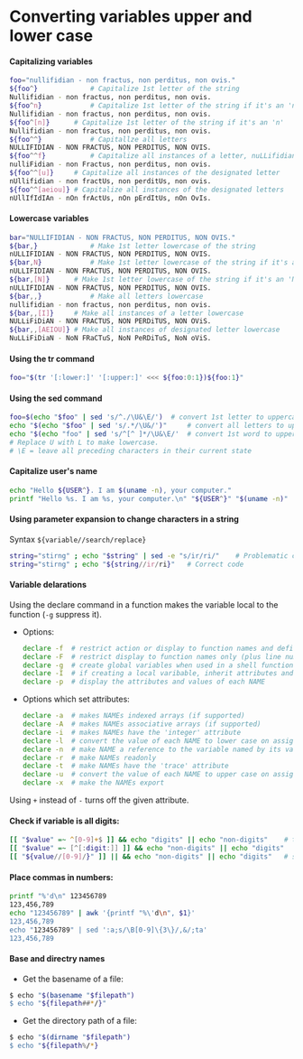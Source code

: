 # Converting variables upper and lower case
#### Capitalizing variables
```bash
foo="nullifidian - non fractus, non perditus, non ovis."
${foo^}				# Capitalize 1st letter of the string
Nullifidian - non fractus, non perditus, non ovis.
${foo^n}			# Capitalize 1st letter of the string if it's an 'n'
Nullifidian - non fractus, non perditus, non ovis.
${foo^[n]}		# Capitalize 1st letter of the string if it's an 'n'
Nullifidian - non fractus, non perditus, non ovis.
${foo^^}			# Capitallze all letters
NULLIFIDIAN - NON FRACTUS, NON PERDITUS, NON OVIS.
${foo^^f}			# Capitalize all instances of a letter, nuLLifidian
nulliFidian - non Fractus, non perditus, non ovis.
${foo^^[u]}		# Capitalize all instances of the designated letter
nUllifidian - non fractUs, non perditUs, non ovis.
${foo^^[aeiou]}	# Capitalize all instances of the designated letters
nUllIfIdIAn - nOn frActUs, nOn pErdItUs, nOn OvIs.
```
#### Lowercase variables
```bash
bar="NULLIFIDIAN - NON FRACTUS, NON PERDITUS, NON OVIS."
${bar,}				# Make 1st letter lowercase of the string
nULLIFIDIAN - NON FRACTUS, NON PERDITUS, NON OVIS.
${bar,N}			# Make 1st letter lowercase of the string if it's an 'N'
nULLIFIDIAN - NON FRACTUS, NON PERDITUS, NON OVIS.
${bar,[N]}		# Make 1st letter lowercase of the string if it's an 'N'
nULLIFIDIAN - NON FRACTUS, NON PERDITUS, NON OVIS.
${bar,,}			# Make all letters lowercase
nullifidian - non fractus, non perditus, non ovis.
${bar,,[I]}		# Make all instances of a letter lowercase
NULLiFiDiAN - NON FRACTUS, NON PERDiTUS, NON OViS.
${bar,,[AEIOU]}	# Make all instances of designated letter lowercase
NuLLiFiDiaN - NoN FRaCTuS, NoN PeRDiTuS, NoN oViS.
```

#### Using the tr command
```bash
foo="$(tr '[:lower:]' '[:upper:]' <<< ${foo:0:1})${foo:1}"
```

#### Using the sed command
```bash
foo=$(echo "$foo" | sed 's/^./\U&\E/')	# convert 1st letter to uppercase
echo "$(echo "$foo" | sed 's/.*/\U&/')"		# convert all letters to uppercase
echo "$(echo "foo" | sed 's/^[^ ]*/\U&\E/'	# convert 1st word to uppercase
# Replace U with L to make lowercase.
# \E = leave all preceding characters in their current state
```

#### Capitalize user's name
```bash
echo "Hello ${USER^}. I am $(uname -n), your computer."
printf "Hello %s. I am %s, your computer.\n" "${USER^}" "$(uname -n)"
```

#### Using parameter expansion to change characters in a string
Syntax `${variable//search/replace}`
```bash
string="stirng" ; echo "$string" | sed -e "s/ir/ri/"	# Problematic code
string="stirng" ; echo "${string//ir/ri}"	# Correct code
```
#### Variable delarations
Using the declare command in a function makes the variable local to the function (`-g` suppress it).
- Options:
	```bash
	declare -f	# restrict action or display to function names and definitions
	declare -F	# restrict display to function names only (plus line number & source file when debugging)
	declare -g	# create global variables when used in a shell function; otherwise ignore
	declare -I	# if creating a local varibable, inherit attributes and value	of a variable with the same name at a previous scope
	declare -p	# display the attributes and values of each NAME
	```
- Options which set attributes:
	```bash
	declare -a	# makes NAMEs indexed arrays (if supported)
	declare -A	# makes NAMEs associative arrays (if supported)
	declare -i	# makes NAMEs have the 'integer' attribute
	declare -l	# convert the value of each NAME to lower case on assignment
	declare -n	# make NAME a reference to the variable named by its value
	declare -r	# make NAMEs readonly
	declare -t	# make NAMEs have the 'trace' attribute
	declare -u	# convert the value of each NAME to upper case on assignment
	declare -x	# make the NAMEs export
	```
Using `+` instead of `-` turns off the given attribute.
#### Check if variable is all digits:
```bash
[[ "$value" =~ ^[0-9]+$ ]] && echo "digits" || echo "non-digits"	# true if all digits
[[ "$value" =~ [^[:digit:]] ]] && echo "non-digits" || echo "digits"
[[ "${value//[0-9]/}" ]] || && echo "non-digits" || echo "digits"	# strips out digits and returns true if there's anything left
```
#### Place commas in numbers:
```bash
printf "%'d\n" 123456789
123,456,789
echo "123456789" | awk '{printf "%\'d\n", $1}'
123,456,789
echo "123456789" | sed ':a;s/\B[0-9]\{3\}/,&/;ta'
123,456,789
```
#### Base and directry names
- Get the basename of a file:
```bash
$ echo "$(basename "$filepath")
$ echo "${filepath##*/}"
```
- Get the directory path of a file:
```bash
$ echo "$(dirname "$filepath")
$ echo "${filepath%/*}
```
